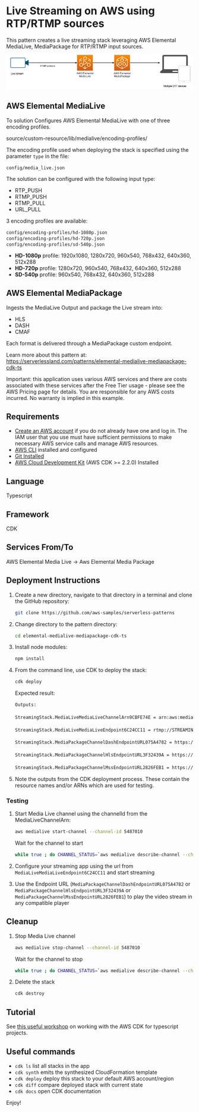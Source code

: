 
# Live Streaming on AWS using RTP/RTMP sources

This pattern creates a live streaming stack leveraging AWS Elemental MediaLive, MediaPackage for RTP/RTMP input sources.

![Concept](img/diagram.drawio.png)

## AWS Elemental MediaLive

To solution Configures AWS Elemental MediaLive with one of three encoding profiles.

  source/custom-resource/lib/medialive/encoding-profiles/

The encoding profile used when deploying the stack is specified using the parameter ```type``` in the file:

```
config/media_live.json
````

The solution can be configured with the following input type:

- RTP_PUSH
- RTMP_PUSH
- RTMP_PULL
- URL_PULL

3 encoding profiles are available:

```
config/encoding-profiles/hd-1080p.json
config/encoding-profiles/hd-720p.json
config/encoding-profiles/sd-540p.json
```

- **HD-1080p** profile: 1920x1080, 1280x720, 960x540, 768x432, 640x360, 512x288
- **HD-720p** profile: 1280x720, 960x540, 768x432, 640x360, 512x288
- **SD-540p** profile: 960x540, 768x432, 640x360, 512x288

## AWS Elemental MediaPackage

Ingests the MediaLive Output and package the Live stream into:

- HLS
- DASH
- CMAF

Each format is delivered through a MediaPackage custom endpoint.

Learn more about this pattern at: https://serverlessland.com/patterns/elemental-medialive-mediapackage-cdk-ts

Important: this application uses various AWS services and there are costs associated with these services after the Free Tier usage - please see the AWS Pricing page for details. You are responsible for any AWS costs incurred. No warranty is implied in this example.


## Requirements

* [Create an AWS account](https://portal.aws.amazon.com/gp/aws/developer/registration/index.html) if you do not already have one and log in. The IAM user that you use must have sufficient permissions to make necessary AWS service calls and manage AWS resources.
* [AWS CLI](https://docs.aws.amazon.com/cli/latest/userguide/install-cliv2.html) installed and configured
* [Git Installed](https://git-scm.com/book/en/v2/Getting-Started-Installing-Git)
* [AWS Cloud Development Kit](https://docs.aws.amazon.com/cdk/v2/guide/getting_started.html) (AWS CDK >= 2.2.0) Installed

## Language

Typescript

## Framework

CDK

## Services From/To

AWS Elemental Media Live -> Aws Elemental Media Package

## Deployment Instructions

1. Create a new directory, navigate to that directory in a terminal and clone the GitHub repository:

    ```bash
    git clone https://github.com/aws-samples/serverless-patterns
    ```

1. Change directory to the pattern directory:

    ```bash
    cd elemental-medialive-mediapackage-cdk-ts
    ```

1. Install node modules:

    ```bash
    npm install
    ```

1. From the command line, use CDK to deploy the stack:

    ```bash
    cdk deploy
    ```

    Expected result:

    ```bash
    Outputs:

    StreamingStack.MediaLiveMediaLiveChannelArn9CBFE74E = arn:aws:medialive:eu-west-1:xxxxxxxxx:channel:5487010

    StreamingStack.MediaLiveMediaLiveEndpoint6C24CC11 = rtmp://STREAMING_IP_ADDRESS:STREAMING_PORT/live/primary

    StreamingStack.MediaPackageChannelDashEndpointURL075A4782 = https://aaaaaxxxxxccccvvv.mediapackage.eu-west-1.amazonaws.com/out/v1/9ba56ae160074159b272ee751fb3d20b/index.mpd

    StreamingStack.MediaPackageChannelHlsEndpointURL3F32439A = https://aaaaaxxxxxccccvvv.mediapackage.eu-west-1.amazonaws.com/out/v1/6cfa1b541d2e461d9e8af5cd03ce41ca/index.m3u8

    StreamingStack.MediaPackageChannelMssEndpointURL2826FEB1 = https://aaaaaxxxxxccccvvv.mediapackage.eu-west-1.amazonaws.com/out/v1/4914c65c06e9426bb6de3cb460ce1534/index.ism/Manifest
    ```

1. Note the outputs from the CDK deployment process. These contain the resource names and/or ARNs which are used for testing.

### Testing

1. Start Media Live channel using the channelId from the MediaLiveChannelArn:

    ```bash
    aws medialive start-channel --channel-id 5487010
    ```

    Wait for the channel to start

    ```bash
    while true ; do CHANNEL_STATUS=`aws medialive describe-channel --channel-id 5487010 --query "State" --output text` ; if [ $CHANNEL_STATUS == "RUNNING" ] ; then echo "Channel 5487010 is started" ; break ; else echo "Channel 5487010 is not started"; fi ; sleep 5 ; done
    ```

2. Configure your streaming app using the url from `MediaLiveMediaLiveEndpoint6C24CC11` and start streaming

3. Use the Endpoint URL (`MediaPackageChannelDashEndpointURL075A4782` or `MediaPackageChannelHlsEndpointURL3F32439A` or `MediaPackageChannelMssEndpointURL2826FEB1`) to play the video stream in any compatible player


## Cleanup

1. Stop Media Live channel

    ```bash
    aws medialive stop-channel --channel-id 5487010
    ```

    Wait for the channel to stop

    ```bash
    while true ; do CHANNEL_STATUS=`aws medialive describe-channel --channel-id 5487010 --query "State" --output text` ; if [ $CHANNEL_STATUS == "IDLE" ] ; then echo "Channel 5487010 is stopped" ; break ; else echo "Channel 5487010 is not stopped"; fi ; sleep 5 ; done
    ```


2. Delete the stack

    ```bash
    cdk destroy
    ```

## Tutorial

See [this useful workshop](https://cdkworkshop.com/20-typescript.html) on working with the AWS CDK for typescript projects.

## Useful commands

 * `cdk ls`          list all stacks in the app
 * `cdk synth`       emits the synthesized CloudFormation template
 * `cdk deploy`      deploy this stack to your default AWS account/region
 * `cdk diff`        compare deployed stack with current state
 * `cdk docs`        open CDK documentation


Enjoy!

